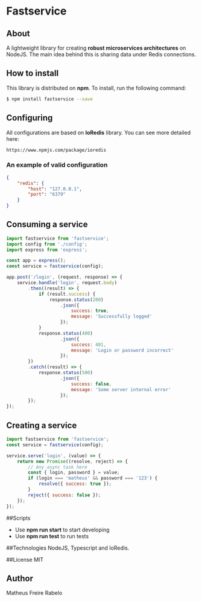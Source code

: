 # Fastservice

## About
A lightweight library for creating **robust microservices architectures** on NodeJS.
The main idea behind this is sharing data under Redis connections.

## How to install
This library is distributed on **npm**. To install, run the following command:
```bash
$ npm install fastservice --save
```

## Configuring
All configurations are based on **IoRedis** library. You can see more detailed here:
```
https://www.npmjs.com/package/ioredis
```

### An example of valid configuration

```json 
{
    "redis": {
        "host": "127.0.0.1",
        "port": "6379"
    }
}
```

## Consuming a service

```javascript
import fastservice from 'fastservice';
import config from './config';
import express from 'express';

const app = express();
const service = fastservice(config);

app.post('/login', (request, response) => {
    service.handle('login', request.body)
        .then((result) => {
            if (result.success) {
                response.status(200)
                    .json({ 
                        success: true, 
                        message: 'Successfully logged'
                    });
            }
            response.status(400)
                    .json({
                        success: 401,
                        message: 'Login or password incorrect'
                    });
        })
        .catch((result) => {
            response.status(500)
                    .json({
                        success: false,
                        message: 'Some server internal error'
                    });
        });
});
```

## Creating a service

```javascript
import fastservice from 'fastservice';
const service = fastservice(config);

service.serve('login', (value) => {
    return new Promise((resolve, reject) => {
        // Any async task here
        const { login, password } = value;
        if (login === 'matheus' && password === '123') {
            resolve({ success: true });
        }
        reject({ success: false });
    });
});

```

##Scripts
- Use **npm run start** to start developing
- Use **npm run test** to run tests

##Technologies
NodeJS, Typescript and IoRedis.

##License
MIT

## Author
Matheus Freire Rabelo